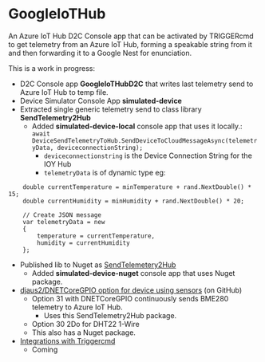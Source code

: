 # GoogleIoTHub
An Azure IoT Hub D2C Console app that can be activated by TRIGGERcmd to get telemetry from an Azure IoT Hub, 
forming a speakable string from it and then forwarding it to a Google Nest for enunciation.

This is a work in progress:

- D2C Console app **GoogleIoTHubD2C** that writes last telemetry send to Azure IoT Hub to temp file.
- Device Simulator Console App **simulated-device**
- Extracted single generic telemetry send to class library **SendTelemetry2Hub**
  - Added **simulated-device-local** console app that uses it locally.:  
    ```await DeviceSendTelemetryToHub.SendDeviceToCloudMessageAsync(telemetryData, deviceconnectionString);```
    - ```deviceconnectionstring``` is the Device Connection String for the IOY Hub
    -  ```telemetryData``` is of dynamic type eg:  
```
    double currentTemperature = minTemperature + rand.NextDouble() * 15;
    double currentHumidity = minHumidity + rand.NextDouble() * 20;

    // Create JSON message
    var telemetryData = new
    {
        temperature = currentTemperature,
        humidity = currentHumidity
    };

```
- Published lib to Nuget as [SendTelemetery2Hub](https://www.nuget.org/packages/SendTelemetry2Hub/)
  - Added **simulated-device-nuget** console app that uses Nuget package.
- [djaus2/DNETCoreGPIO option for device using sensors](https://github.com/djaus2/DNETCoreGPIO) (on GitHub)
  - Option 31 with DNETCoreGPIO continuously sends BME280 telemetry to Azure IoT Hub.
    - Uses this SendTelemetry2Hub package.
  - Option 30 2Do for DHT22 1-Wire
  - This also has a Nuget package.
- [Integrations with Triggercmd](https://github.com/djaus2/TRIGGERcmdRPi)
  - Coming